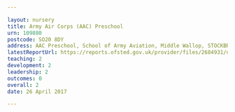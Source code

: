 ```yaml
---

layout: nursery
title: Army Air Corps (AAC) Preschool
urn: 109880
postcode: SO20 8DY
address: AAC Preschool, School of Army Aviation, Middle Wallop, STOCKBRIDGE, Hampshire, SO20 8DY
latestReportUrl: https://reports.ofsted.gov.uk/provider/files/2684931/urn/109880.pdf
teaching: 2
development: 2
leadership: 2
outcomes: 0
overall: 2
date: 26 April 2017

---
```

